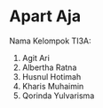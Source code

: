 # Apart Aja

Nama Kelompok TI3A:

1. Agit Ari
2. Albertha Ratna
3. Husnul Hotimah
4. Kharis Muhaimin
5. Qorinda Yulvarisma

